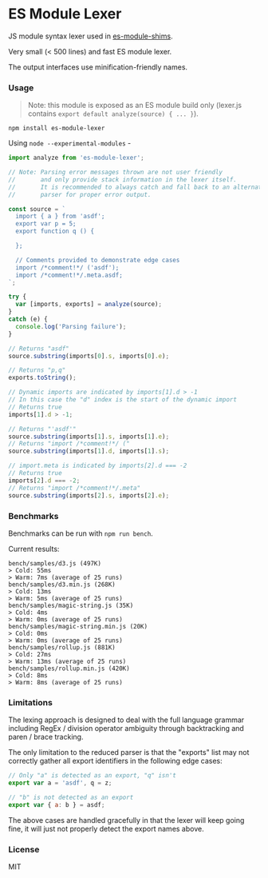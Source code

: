 # ES Module Lexer

JS module syntax lexer used in [es-module-shims](https://github.com/guybedford/es-module-shims).

Very small (< 500 lines) and fast ES module lexer.

The output interfaces use minification-friendly names.

### Usage

> Note: this module is exposed as an ES module build only (lexer.js contains `export default analyze(source) { ... }`).

```
npm install es-module-lexer
```

Using `node --experimental-modules` -

```js
import analyze from 'es-module-lexer';

// Note: Parsing error messages thrown are not user friendly
//       and only provide stack information in the lexer itself.
//       It is recommended to always catch and fall back to an alternative
//       parser for proper error output.

const source = `
  import { a } from 'asdf';
  export var p = 5;
  export function q () {

  };

  // Comments provided to demonstrate edge cases
  import /*comment!*/ ('asdf');
  import /*comment!*/.meta.asdf;
`;

try {
  var [imports, exports] = analyze(source);  
}
catch (e) {
  console.log('Parsing failure');
}

// Returns "asdf"
source.substring(imports[0].s, imports[0].e);

// Returns "p,q"
exports.toString();

// Dynamic imports are indicated by imports[1].d > -1
// In this case the "d" index is the start of the dynamic import
// Returns true
imports[1].d > -1;

// Returns "'asdf'"
source.substring(imports[1].s, imports[1].e);
// Returns "import /*comment!*/ ("
source.substring(imports[1].d, imports[1].s);

// import.meta is indicated by imports[2].d === -2
// Returns true
imports[2].d === -2;
// Returns "import /*comment!*/.meta"
source.substring(imports[2].s, imports[2].e);
```

### Benchmarks

Benchmarks can be run with `npm run bench`.

Current results:

```
bench/samples/d3.js (497K)
> Cold: 55ms
> Warm: 7ms (average of 25 runs)
bench/samples/d3.min.js (268K)
> Cold: 13ms
> Warm: 5ms (average of 25 runs)
bench/samples/magic-string.js (35K)
> Cold: 4ms
> Warm: 0ms (average of 25 runs)
bench/samples/magic-string.min.js (20K)
> Cold: 0ms
> Warm: 0ms (average of 25 runs)
bench/samples/rollup.js (881K)
> Cold: 27ms
> Warm: 13ms (average of 25 runs)
bench/samples/rollup.min.js (420K)
> Cold: 8ms
> Warm: 8ms (average of 25 runs)
```

### Limitations

The lexing approach is designed to deal with the full language grammar including RegEx / division operator ambiguity through backtracking and paren / brace tracking.

The only limitation to the reduced parser is that the "exports" list may not correctly gather all export identifiers in the following edge cases:

```js
// Only "a" is detected as an export, "q" isn't
export var a = 'asdf', q = z;

// "b" is not detected as an export
export var { a: b } = asdf;
```

The above cases are handled gracefully in that the lexer will keep going fine, it will just not properly detect the export names above.

### License

MIT